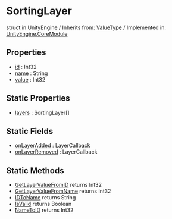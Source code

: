 # SortingLayer
struct in UnityEngine
 / Inherits from: <a href="https://docs.unity3d.com/6000.0/Documentation/ScriptReference/ValueType.html">ValueType</a> / Implemented in: <a href="https://docs.unity3d.com/6000.0/Documentation/ScriptReference/UnityEngine.CoreModule.html">UnityEngine.CoreModule</a>

## Properties
- <a href="https://docs.unity3d.com/6000.0/Documentation/ScriptReference/SortingLayer-id.html">id</a> : Int32
- <a href="https://docs.unity3d.com/6000.0/Documentation/ScriptReference/SortingLayer-name.html">name</a> : String
- <a href="https://docs.unity3d.com/6000.0/Documentation/ScriptReference/SortingLayer-value.html">value</a> : Int32

## Static Properties
- <a href="https://docs.unity3d.com/6000.0/Documentation/ScriptReference/SortingLayer-layers.html">layers</a> : SortingLayer[]

## Static Fields
- <a href="https://docs.unity3d.com/6000.0/Documentation/ScriptReference/SortingLayer-onLayerAdded.html">onLayerAdded</a> : LayerCallback
- <a href="https://docs.unity3d.com/6000.0/Documentation/ScriptReference/SortingLayer-onLayerRemoved.html">onLayerRemoved</a> : LayerCallback

## Static Methods
- <a href="https://docs.unity3d.com/6000.0/Documentation/ScriptReference/SortingLayer.GetLayerValueFromID.html">GetLayerValueFromID</a> returns Int32
- <a href="https://docs.unity3d.com/6000.0/Documentation/ScriptReference/SortingLayer.GetLayerValueFromName.html">GetLayerValueFromName</a> returns Int32
- <a href="https://docs.unity3d.com/6000.0/Documentation/ScriptReference/SortingLayer.IDToName.html">IDToName</a> returns String
- <a href="https://docs.unity3d.com/6000.0/Documentation/ScriptReference/SortingLayer.IsValid.html">IsValid</a> returns Boolean
- <a href="https://docs.unity3d.com/6000.0/Documentation/ScriptReference/SortingLayer.NameToID.html">NameToID</a> returns Int32
